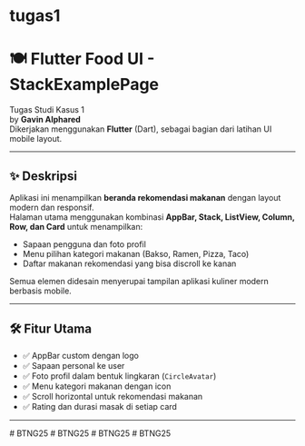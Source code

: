 # tugas1

# 🍽️ Flutter Food UI - StackExamplePage

Tugas Studi Kasus 1  
by **Gavin Alphared**  
Dikerjakan menggunakan **Flutter** (Dart), sebagai bagian dari latihan UI mobile layout.

---

## ✨ Deskripsi

Aplikasi ini menampilkan **beranda rekomendasi makanan** dengan layout modern dan responsif.  
Halaman utama menggunakan kombinasi **AppBar, Stack, ListView, Column, Row, dan Card** untuk menampilkan:

- Sapaan pengguna dan foto profil
- Menu pilihan kategori makanan (Bakso, Ramen, Pizza, Taco)
- Daftar makanan rekomendasi yang bisa discroll ke kanan

Semua elemen didesain menyerupai tampilan aplikasi kuliner modern berbasis mobile.


---

## 🛠️ Fitur Utama

- ✅ AppBar custom dengan logo
- ✅ Sapaan personal ke user
- ✅ Foto profil dalam bentuk lingkaran (`CircleAvatar`)
- ✅ Menu kategori makanan dengan icon
- ✅ Scroll horizontal untuk rekomendasi makanan
- ✅ Rating dan durasi masak di setiap card

---
#   B T N G 2 5  
 #   B T N G 2 5  
 #   B T N G 2 5  
 #   B T N G 2 5  
 
